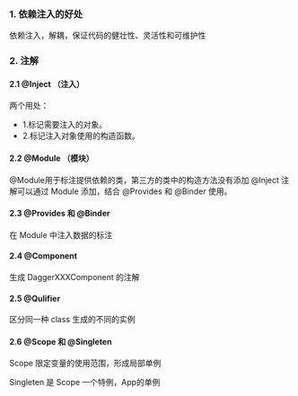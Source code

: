 ### 1. 依赖注入的好处

依赖注入，解耦，保证代码的健壮性、灵活性和可维护性

### 2. 注解

#### 2.1 @Inject （注入）
两个用处：
- 1.标记需要注入的对象。
- 2.标记注入对象使用的构造函数。
#### 2.2 @Module （模块）

@Module用于标注提供依赖的类，第三方的类中的构造方法没有添加 @Inject 注解可以通过 Module 添加，结合 @Provides 和 @Binder 使用。

#### 2.3 @Provides 和 @Binder 

在 Module 中注入数据的标注

#### 2.4 @Component 
生成 DaggerXXXComponent 的注解

#### 2.5 @Qulifier 

区分同一种 class 生成的不同的实例

#### 2.6 @Scope 和 @Singleten 

Scope 限定变量的使用范围，形成局部单例

Singleten 是 Scope 一个特例，App的单例
